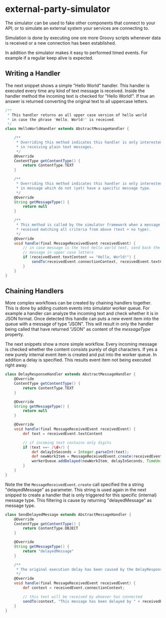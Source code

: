 external-party-simulator
========================

The simulator can be used to fake other components that connect to your
API; or to simulate an external system your services are connecting to.

Simulation is done by executing one ore more Groovy scripts whenever data is
received or a new connection has been established.

In addition the simulator makes it easy to performed timed events. For example
if a regular keep alive is expected.


## Writing a Handler

The next snippet shows a simple "Hello World" handler. This handler is executed
every time any kind of text message is received. Inside the handler method
the incoming text is checked for "Hello World!". If true an answer is returned
converting the original text to all uppercase letters.

```groovy
/**
 * This handler returns an all upper case version of hello world
 * in case the phrase "Hello, World!" is received.
 */
class HelloWorldHandler extends AbstractMessageHandler {

    /**
     * Overriding this method indicates this handler is only interested
     * in receiving plain text messages.
     */
    @Override
    ContentType getContentType() {
        return ContentType.TEXT
    }

    /**
     * Overriding this method indicates this handler is only interested
     * in message which do not (yet) have a specific message type.
     */
    @Override
    String getMessageType() {
        return null
    }

    /**
     * This method is called by the simulator framework when a message is
     * received matching all criteria from above (text + no type).
     */
    @Override
    void handle(final MessageReceivedEvent receivedEvent) {
        // in case message is the test hello world text, send back the
        // message in upper case letters
        if (receivedEvent.textContent == "Hello, World!") {
            sendTo(receivedEvent.connectionContext, receivedEvent.textContent.toUpperCase())
        }
    }
}
```

## Chaining Handlers

More complex workflows can be created by chaining handlers together. This is
done by adding custom events into simulator worker queue. For example a handler
can analyze the incoming text and check whether it is in JSON format. Once
detected this handle can puts a new event item into the queue with a message
of type "JSON". This will result in only the handler being called that have
returned "JSON" as content of the _messageType_ property.

The next snippets show a more simple workflow. Every incoming message is
checked whether the content consists purely of digit characters. If yes
a new purely internal event item is created and put into the worker queue.
In addition a delay is specified. This results event item not being executed
right away.

```groovy
class DelayResponseHandler extends AbstractMessageHandler {
    @Override
    ContentType getContentType() {
        return ContentType.TEXT
    }

    @Override
    String getMessageType() {
        return null
    }

    @Override
    void handle(final MessageReceivedEvent receivedEvent) {
        def text = receivedEvent.textContent

        // if incoming text contains only digits
        if (text ==~ /\d+/) {
            def delayInSeconds = Integer.parseInt(text);
            def newWorkItem = MessageReceivedEvent.create(receivedEvent.connectionContext, delayInSeconds, "delayedMessage")
            workerQueue.addDelayed(newWorkItem, delayInSeconds, TimeUnit.SECONDS)
        }
    }
}
```

Note the the ```MessageReceivedEvent.create``` call specified the a string
"delayedMessage" as parameter. This string is used again in the next snipped
to create a handler that is only triggered for this specific (internal)
message type. This filtering is cause by returning "delayedMessage" as message
type.

```groovy
class SendDelayedMessage extends AbstractMessageHandler {
    @Override
    ContentType getContentType() {
        return ContentType.OBJECT
    }

    @Override
    String getMessageType() {
        return "delayedMessage"
    }

    /**
     * The original execution delay has been caused by the DelayResponseHandler.
     */
    @Override
    void handle(final MessageReceivedEvent receivedEvent) {
        def context = receivedEvent.connectionContext;

        // this text will be received by whoever has connected
        sendTo(context, "This message has been delayed by " + receivedEvent.objectContent + " seconds.")
    }
}
```